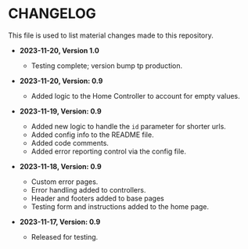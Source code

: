 # CHANGELOG
This file is used to list material changes made to this repository.

- **2023-11-20, Version 1.0**
    - Testing complete; version bump tp production.

- **2023-11-20, Version: 0.9**
    - Added logic to the Home Controller to account for empty values.
  
- **2023-11-19, Version: 0.9**
    - Added new logic to handle the `id` parameter for shorter urls.
    - Added config info to the README file.
    - Added code comments.
    - Added error reporting control via the config file.
  
- **2023-11-18, Version: 0.9**
    - Custom error pages.
    - Error handling added to controllers.
    - Header and footers added to base pages
    - Testing form and instructions added to the home page.  
    
- **2023-11-17, Version: 0.9**
  - Released for testing.

